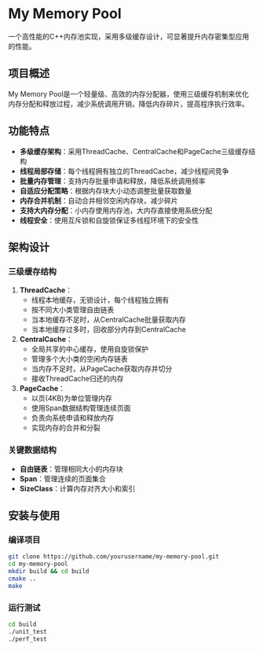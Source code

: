 # My Memory Pool

一个高性能的C++内存池实现，采用多级缓存设计，可显著提升内存密集型应用的性能。

## 项目概述

My Memory Pool是一个轻量级、高效的内存分配器，使用三级缓存机制来优化内存分配和释放过程，减少系统调用开销，降低内存碎片，提高程序执行效率。

## 功能特点

- **多级缓存架构**：采用ThreadCache、CentralCache和PageCache三级缓存结构
- **线程局部存储**：每个线程拥有独立的ThreadCache，减少线程间竞争
- **批量内存管理**：支持内存批量申请和释放，降低系统调用频率
- **自适应分配策略**：根据内存块大小动态调整批量获取数量
- **内存合并机制**：自动合并相邻空闲内存块，减少碎片
- **支持大内存分配**：小内存使用内存池，大内存直接使用系统分配
- **线程安全**：使用互斥锁和自旋锁保证多线程环境下的安全性

## 架构设计

### 三级缓存结构

1. **ThreadCache**：
   - 线程本地缓存，无锁设计，每个线程独立拥有
   - 按不同大小类管理自由链表
   - 当本地缓存不足时，从CentralCache批量获取内存
   - 当本地缓存过多时，回收部分内存到CentralCache
2. **CentralCache**：
   - 全局共享的中心缓存，使用自旋锁保护
   - 管理多个大小类的空闲内存链表
   - 当内存不足时，从PageCache获取内存并切分
   - 接收ThreadCache归还的内存
3. **PageCache**：
   - 以页(4KB)为单位管理内存
   - 使用Span数据结构管理连续页面
   - 负责向系统申请和释放内存
   - 实现内存的合并和分裂

### 关键数据结构

- **自由链表**：管理相同大小的内存块
- **Span**：管理连续的页面集合
- **SizeClass**：计算内存对齐大小和索引

## 安装与使用

### 编译项目

```bash
git clone https://github.com/yourusername/my-memory-pool.git
cd my-memory-pool
mkdir build && cd build
cmake ..
make
```

### 运行测试

```bash
cd build
./unit_test
./perf_test
```

